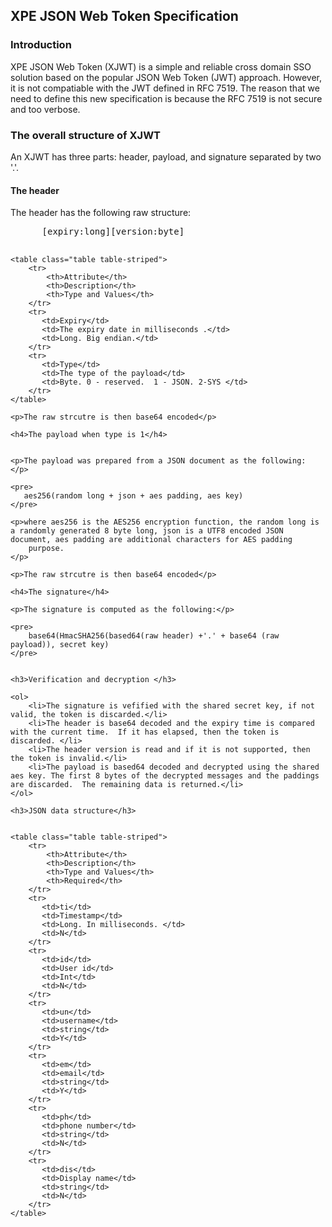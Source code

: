 <h2>XPE JSON Web Token Specification</h2>
  
  <h3>Introduction</h3>
  
  <p>XPE JSON Web Token (XJWT) is a simple and reliable cross domain SSO solution based on the popular JSON Web Token (JWT) approach.  However, it is not compatiable with the JWT defined in RFC 7519.
      The reason that we need to define this new specification is because the RFC 7519 is not secure and too verbose.  
  </p>
  
  <h3>The overall structure of XJWT </h3>
  
  <p>An XJWT has three parts: header, payload, and signature separated by two '.'.   </p>

  <h4>The header</h4>
  
  <p>The header has the following raw structure:</p>
  
  <pre>
      [expiry:long][version:byte]
  </pre>
  
    <table class="table table-striped">
        <tr>
            <th>Attribute</th>
            <th>Description</th>
            <th>Type and Values</th>
        </tr>
        <tr>
           <td>Expiry</td>
           <td>The expiry date in milliseconds .</td>
           <td>Long. Big endian.</td>
        </tr>
        <tr>
           <td>Type</td>
           <td>The type of the payload</td>
           <td>Byte. 0 - reserved.  1 - JSON. 2-SYS </td>
        </tr>
    </table>
    
    <p>The raw strcutre is then base64 encoded</p>
    
    <h4>The payload when type is 1</h4>
    

    <p>The payload was prepared from a JSON document as the following: </p>
    
    <pre>
       aes256(random long + json + aes padding, aes key)
    </pre>
    
    <p>where aes256 is the AES256 encryption function, the random long is a randomly generated 8 byte long, json is a UTF8 encoded JSON document, aes padding are additional characters for AES padding
        purpose.
    </p>
    
    <p>The raw strcutre is then base64 encoded</p>

    <h4>The signature</h4> 
    
    <p>The signature is computed as the following:</p>
    
    <pre>
        base64(HmacSHA256(based64(raw header) +'.' + base64 (raw payload)), secret key)
    </pre>
    
    
    <h3>Verification and decryption </h3>
    
    <ol>
        <li>The signature is vefified with the shared secret key, if not valid, the token is discarded.</li>
        <li>The header is base64 decoded and the expiry time is compared with the current time.  If it has elapsed, then the token is discarded. </li>
        <li>The header version is read and if it is not supported, then the token is invalid.</li>
        <li>The payload is based64 decoded and decrypted using the shared aes key. The first 8 bytes of the decrypted messages and the paddings are discarded.  The remaining data is returned.</li>
    </ol>
    
    <h3>JSON data structure</h3>
    
    
    <table class="table table-striped">
        <tr>
            <th>Attribute</th>
            <th>Description</th>
            <th>Type and Values</th>
            <th>Required</th>
        </tr>
        <tr>
           <td>ti</td>
           <td>Timestamp</td>
           <td>Long. In milliseconds. </td>
           <td>N</td>
        </tr>
        <tr>
           <td>id</td>
           <td>User id</td>
           <td>Int</td>
           <td>N</td>
        </tr>
        <tr>
           <td>un</td>
           <td>username</td>
           <td>string</td>
           <td>Y</td>
        </tr>
        <tr>
           <td>em</td>
           <td>email</td>
           <td>string</td>
           <td>Y</td>
        </tr>
        <tr>
           <td>ph</td>
           <td>phone number</td>
           <td>string</td>
           <td>N</td>
        </tr>
        <tr>
           <td>dis</td>
           <td>Display name</td>
           <td>string</td>
           <td>N</td>
        </tr>
    </table>
